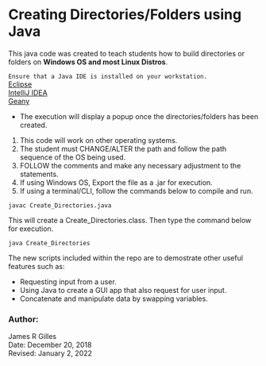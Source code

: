# Creating Directories/Folders using Java

This java code was created to teach students how to build directories or folders on **Windows OS and most Linux Distros**.

`Ensure that a Java IDE is installed on your workstation.`\
[Eclipse](https://www.eclipse.org/ide/)\
[IntelliJ IDEA](https://www.jetbrains.com/idea/)\
[Geany](https://www.geany.org)

* The execution will display a popup once the directories/folders has been created.
1. This code will work on other operating systems.
2. The student must CHANGE/ALTER the path and follow the path sequence of the OS being used.
3. FOLLOW the comments and make any necessary adjustment to the statements.
4. If using Windows OS, Export the file as a .jar for execution.
5. If using a terminal/CLI, follow the commands below to compile and run.

```
javac Create_Directories.java

```

This will create a Create_Directories.class. Then type the command below for execution.

```
java Create_Directories 

```

The new scripts included within the repo are to demostrate other useful features such as:
* Requesting input from a user. 
* Using Java to create a GUI app that also request for user input. 
* Concatenate and manipulate data by swapping variables.

### Author: 
James R Gilles<br>
Date: December 20, 2018<br>
Revised: January 2, 2022
